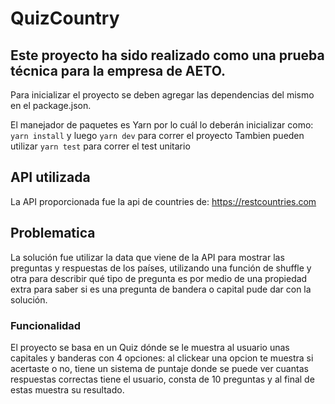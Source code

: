 # QuizCountry

## Este proyecto ha sido realizado como una prueba técnica para la empresa de AETO.

Para inicializar el proyecto se deben agregar las dependencias del mismo en el package.json.

El manejador de paquetes es Yarn por lo cuál lo deberán inicializar como:
`yarn install`
y luego
`yarn dev` para correr el proyecto
Tambien pueden utilizar
`yarn test` para correr el test unitario

## API utilizada

La API proporcionada fue la api de countries de: https://restcountries.com

## Problematica

La solución fue utilizar la data que viene de la API para mostrar las preguntas y respuestas de los países, utilizando una función de shuffle y otra para describir qué tipo de pregunta es por medio de una propiedad extra para saber
si es una pregunta de bandera o capital pude dar con la solución.

### Funcionalidad

El proyecto se basa en un Quiz dónde se le muestra al usuario unas capitales y banderas con 4 opciones:
al clickear una opcion te muestra si acertaste o no, tiene un sistema de puntaje donde se puede ver cuantas
respuestas correctas tiene el usuario, consta de 10 preguntas y al final de estas muestra su resultado.
